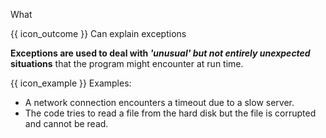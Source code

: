 <span id="title">What</span>

<span id="prereqs"></span>

<span id="outcomes">{{ icon_outcome }} Can explain exceptions</span>

<div id="body">

**Exceptions are used to deal with _'unusual' but not entirely unexpected_ situations** that the program might encounter at run time. 

<box type="definition">

<include src="../../../common/definitions.md#def-exception" />

</box>

<box>

{{ icon_example }} Examples:

* A network connection encounters a timeout due to a slow server.
* The code tries to read a file from the hard disk but the file is corrupted and cannot be read.

</box>


</div>

<div id="extras">
</div>